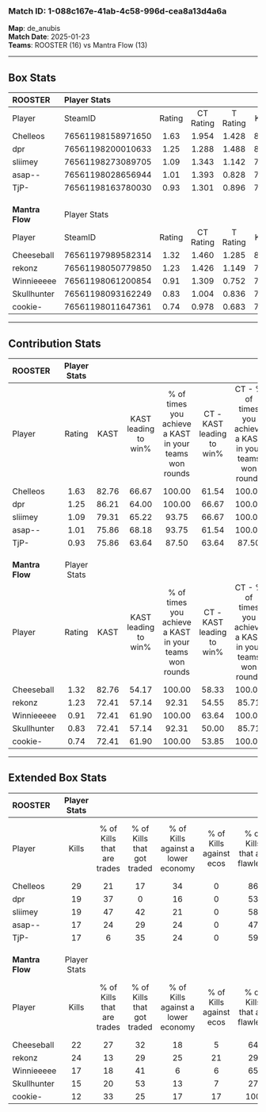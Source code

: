 ### Match ID: 1-088c167e-41ab-4c58-996d-cea8a13d4a6a  
**Map**: de_anubis  
**Match Date**: 2025-01-23  
**Teams**: ROOSTER (16) vs Mantra Flow (13)  

---  

## Box Stats  

| **ROOSTER**     | Player Stats      |        |           |          |       |      |       |         |        |      |     |
| :- | :- | :-: | :-: | :-: | :-: | :-: | :-: | :-: | :-: | :-: | :-: |
| Player          | SteamID           | Rating | CT Rating | T Rating | KAST  | ADR  | Kills | Assists | Deaths | K/D  | HS% |
| Chelleos        | 76561198158971650 |  1.63  |   1.954   |  1.428   | 82.76 | 97.4 |  29   |    7    |   13   | 2.23 | 24  |
| dpr             | 76561198200010633 |  1.25  |   1.288   |  1.488   | 86.21 | 84.0 |  19   |   12    |   17   | 1.12 | 57  |
| sliimey         | 76561198273089705 |  1.09  |   1.343   |  1.142   | 79.31 | 61.2 |  19   |    6    |   18   | 1.06 | 26  |
| asap--          | 76561198028656944 |  1.01  |   1.393   |  0.828   | 75.86 | 66.0 |  17   |    7    |   19   | 0.89 | 23  |
| TjP-            | 76561198163780030 |  0.93  |   1.301   |  0.896   | 75.86 | 66.1 |  17   |    7    |   23   | 0.74 | 64  |
|                 |                   |        |           |          |       |      |       |         |        |      |     |
|                 |                   |        |           |          |       |      |       |         |        |      |     |
|                 |                   |        |           |          |       |      |       |         |        |      |     |
| **Mantra Flow** | Player Stats      |        |           |          |       |      |       |         |        |      |     |
| Player          | SteamID           | Rating | CT Rating | T Rating | KAST  | ADR  | Kills | Assists | Deaths | K/D  | HS% |
| Cheeseball      | 76561197989582314 |  1.32  |   1.460   |  1.285   | 82.76 | 93.0 |  22   |    9    |   18   | 1.22 | 40  |
| rekonz          | 76561198050779850 |  1.23  |   1.426   |  1.149   | 72.41 | 83.1 |  24   |    3    |   19   | 1.26 | 62  |
| Winnieeeee      | 76561198061200854 |  0.91  |   1.309   |  0.752   | 72.41 | 64.3 |  17   |    4    |   22   | 0.77 | 47  |
| Skullhunter     | 76561198093162249 |  0.83  |   1.004   |  0.836   | 72.41 | 61.2 |  15   |    6    |   23   | 0.65 | 60  |
| cookie-         | 76561198011647361 |  0.74  |   0.978   |  0.683   | 72.41 | 42.0 |  12   |    3    |   19   | 0.63 | 33  |
---  

## Contribution Stats  

| **ROOSTER**     | Player Stats |       |                      |                                                        |                           |                                                             |                          |                                                            |
| :- | :-: | :-: | :-: | :-: | :-: | :-: | :-: | :-: |
| Player          |    Rating    | KAST  | KAST leading to win% | % of times you achieve a KAST in your teams won rounds | CT - KAST leading to win% | CT - % of times you achieve a KAST in your teams won rounds | T - KAST leading to win% | T - % of times you achieve a KAST in your teams won rounds |
| Chelleos        |     1.63     | 82.76 |        66.67         |                         100.00                         |           61.54           |                           100.00                            |          72.73           |                           100.00                           |
| dpr             |     1.25     | 86.21 |        64.00         |                         100.00                         |           66.67           |                           100.00                            |          61.54           |                           100.00                           |
| sliimey         |     1.09     | 79.31 |        65.22         |                         93.75                          |           66.67           |                           100.00                            |          63.64           |                           87.50                            |
| asap--          |     1.01     | 75.86 |        68.18         |                         93.75                          |           61.54           |                           100.00                            |          77.78           |                           87.50                            |
| TjP-            |     0.93     | 75.86 |        63.64         |                         87.50                          |           63.64           |                            87.50                            |          63.64           |                           87.50                            |
|                 |              |       |                      |                                                        |                           |                                                             |                          |                                                            |
|                 |              |       |                      |                                                        |                           |                                                             |                          |                                                            |
|                 |              |       |                      |                                                        |                           |                                                             |                          |                                                            |
| **Mantra Flow** | Player Stats |       |                      |                                                        |                           |                                                             |                          |                                                            |
| Player          |    Rating    | KAST  | KAST leading to win% | % of times you achieve a KAST in your teams won rounds | CT - KAST leading to win% | CT - % of times you achieve a KAST in your teams won rounds | T - KAST leading to win% | T - % of times you achieve a KAST in your teams won rounds |
| Cheeseball      |     1.32     | 82.76 |        54.17         |                         100.00                         |           58.33           |                           100.00                            |          50.00           |                           100.00                           |
| rekonz          |     1.23     | 72.41 |        57.14         |                         92.31                          |           54.55           |                            85.71                            |          60.00           |                           100.00                           |
| Winnieeeee      |     0.91     | 72.41 |        61.90         |                         100.00                         |           63.64           |                           100.00                            |          60.00           |                           100.00                           |
| Skullhunter     |     0.83     | 72.41 |        57.14         |                         92.31                          |           50.00           |                            85.71                            |          66.67           |                           100.00                           |
| cookie-         |     0.74     | 72.41 |        61.90         |                         100.00                         |           53.85           |                           100.00                            |          75.00           |                           100.00                           |
---  

## Extended Box Stats  

| **ROOSTER**     | Player Stats |                            |                            |                                    |                         |                              |                                 |        |                             |                                     |                          |                               |                            |
| :- | :-: | :-: | :-: | :-: | :-: | :-: | :-: | :-: | :-: | :-: | :-: | :-: | :-: |
| Player          |    Kills     | % of Kills that are trades | % of Kills that got traded | % of Kills against a lower economy | % of Kills against ecos | % of Kills that are flawless | % of Kills that are close duels | Deaths | % of Deaths that get traded | % of Deaths against a lower economy | % of Deaths against ecos | % of Deaths that are flawless | % of Deaths that are close |
| Chelleos        |      29      |             21             |             17             |                 34                 |            0            |              86              |                3                |   13   |             23              |                  8                  |            0             |              54               |             8              |
| dpr             |      19      |             37             |             0              |                 16                 |            0            |              53              |               16                |   17   |             47              |                  0                  |            0             |              47               |             18             |
| sliimey         |      19      |             47             |             42             |                 21                 |            0            |              58              |                0                |   18   |             44              |                 11                  |            0             |              56               |             17             |
| asap--          |      17      |             24             |             29             |                 24                 |            0            |              47              |                0                |   19   |             26              |                 11                  |            0             |              68               |             5              |
| TjP-            |      17      |             6              |             35             |                 24                 |            0            |              59              |                6                |   23   |             35              |                  9                  |            0             |              48               |             4              |
|                 |              |                            |                            |                                    |                         |                              |                                 |        |                             |                                     |                          |                               |                            |
|                 |              |                            |                            |                                    |                         |                              |                                 |        |                             |                                     |                          |                               |                            |
|                 |              |                            |                            |                                    |                         |                              |                                 |        |                             |                                     |                          |                               |                            |
| **Mantra Flow** | Player Stats |                            |                            |                                    |                         |                              |                                 |        |                             |                                     |                          |                               |                            |
| Player          |    Kills     | % of Kills that are trades | % of Kills that got traded | % of Kills against a lower economy | % of Kills against ecos | % of Kills that are flawless | % of Kills that are close duels | Deaths | % of Deaths that get traded | % of Deaths against a lower economy | % of Deaths against ecos | % of Deaths that are flawless | % of Deaths that are close |
| Cheeseball      |      22      |             27             |             32             |                 18                 |            5            |              64              |               14                |   18   |             22              |                  0                  |            0             |              33               |             11             |
| rekonz          |      24      |             13             |             29             |                 25                 |           21            |              29              |               13                |   19   |             16              |                  0                  |            0             |              63               |             0              |
| Winnieeeee      |      17      |             18             |             41             |                 6                  |            6            |              65              |                6                |   22   |             32              |                  0                  |            0             |              59               |             9              |
| Skullhunter     |      15      |             20             |             53             |                 13                 |            7            |              27              |               13                |   23   |             22              |                  4                  |            4             |              78               |             4              |
| cookie-         |      12      |             33             |             25             |                 17                 |           17            |             100              |                0                |   19   |             26              |                  0                  |            0             |              84               |             0              |
